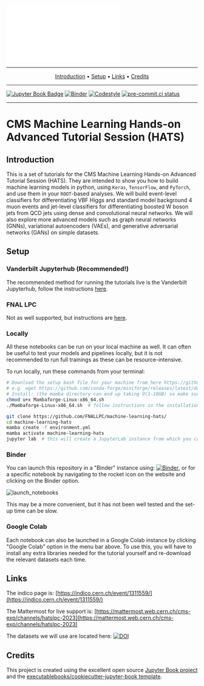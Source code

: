 ![logo](logo.pdf)

______________________________________________________________________

<p align="center">
  <a href="#introduction">Introduction</a> •
  <a href="#setup">Setup</a> •
  <a href="#links">Links</a> •
  <a href="#credits">Credits</a>
</p>

______________________________________________________________________

[![Jupyter Book Badge](https://jupyterbook.org/badge.svg)](https://FNALLPC.github.io/machine-learning-hats)
[![Binder](https://mybinder.org/badge_logo.svg)](https://mybinder.org/v2/gh/FNALLPC/machine-learning-hats/HEAD)
[![Codestyle](https://img.shields.io/badge/code%20style-black-000000.svg)](https://github.com/psf/black)
[![pre-commit.ci status](https://results.pre-commit.ci/badge/github/FNALLPC/machine-learning-hats/master.svg)](https://results.pre-commit.ci/latest/github/FNALLPC/machine-learning-hats/master)

______________________________________________________________________


# CMS Machine Learning Hands-on Advanced Tutorial Session (HATS)


## Introduction

This is a set of tutorials for the CMS Machine Learning Hands-on Advanced Tutorial Session (HATS). 
They are intended to show you how to build machine learning models in python, using `Keras`, `TensorFlow`, and `PyTorch`, and use them in your `ROOT`-based analyses. 
We will build event-level classifiers for differentiating VBF Higgs and standard model background 4 muon events and jet-level classifiers for differentiating boosted W boson jets from QCD jets using dense and convolutional neural networks.
We will also explore more advanced models such as graph neural networks (GNNs), variational autoencoders (VAEs), and generative adversarial networks (GANs) on simple datasets.

## Setup

### Vanderbilt Jupyterhub (Recommended!)

The recommended method for running the tutorials live is the Vanderbilt Jupyterhub, follow the instructions [here](https://fnallpc.github.io/machine-learning-hats/setup/vanderbilt-jupyterhub/vanderbilt.html).

### FNAL LPC

Not as well supported, but instructions are [here](https://fnallpc.github.io/machine-learning-hats/setup/lpc.html).

### Locally

All these notebooks can be run on your local machine as well. 
It can often be useful to test your models and pipelines locally, but it is not recommended to run full trainings as these can be resource-intensive.

To run locally, run these commands from your terminal:

```bash
# Download the setup bash file for your machine from here https://github.com/conda-forge/miniforge#mambaforge
# e.g. wget https://github.com/conda-forge/miniforge/releases/latest/download/Mambaforge-Linux-x86_64.sh
# Install: (the mamba directory can end up taking O(1-10GB) so make sure the directory you're using allows that quota)
chmod u+x Mambaforge-Linux-x86_64.sh
./Mambaforge-Linux-x86_64.sh  # follow instructions in the installation

git clone https://github.com/FNALLPC/machine-learning-hats/
cd machine-learning-hats
mamba create -f environment.yml
mamba activate machine-learning-hats
jupyter lab  # this will create a JupyterLab instance from which you can run all the notebooks.
```

### Binder

You can launch this repository in a "Binder" instance using: [![Binder](https://mybinder.org/badge_logo.svg)](https://mybinder.org/v2/gh/FNALLPC/machine-learning-hats/HEAD),
or for a specific notebook by navigating to the rocket icon on the website and clicking on the Binder option.

![launch_notebooks](figures/launch_notebooks.png)

This may be a more convenient, but it has not been well tested and the set-up time can be slow.


### Google Colab

Each notebook can also be launched in a Google Colab instance by clicking "Google Colab" option in the menu bar above. 
To use this, you will have to install any extra libraries needed for the tutorial yourself and re-download the relevant datasets each time.


## Links

The indico page is: [https://indico.cern.ch/event/1311559/](https://indico.cern.ch/event/1311559/)

The Mattermost for live support is: [https://mattermost.web.cern.ch/cms-exp/channels/hatslpc-2023](https://mattermost.web.cern.ch/cms-exp/channels/hatslpc-2023)

The datasets we will use are located here: [![DOI](https://zenodo.org/badge/DOI/10.5281/zenodo.3901869.svg)](https://doi.org/10.5281/zenodo.3901869)


## Credits

This project is created using the excellent open source [Jupyter Book project](https://jupyterbook.org/) and the [executablebooks/cookiecutter-jupyter-book template](https://github.com/executablebooks/cookiecutter-jupyter-book).
